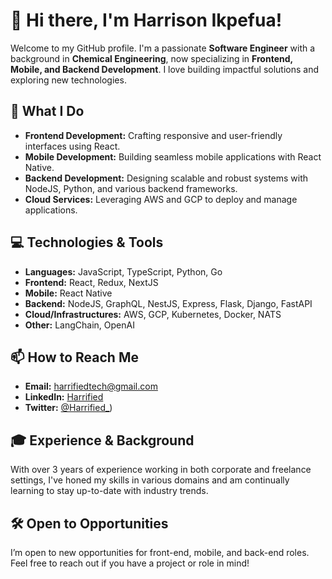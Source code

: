 # 👋 Hi there, I'm Harrison Ikpefua!

Welcome to my GitHub profile. I'm a passionate **Software Engineer** with a background in **Chemical Engineering**, now specializing in **Frontend, Mobile, and Backend Development**. I love building impactful solutions and exploring new technologies. 

## 🚀 What I Do

- **Frontend Development:** Crafting responsive and user-friendly interfaces using React.
- **Mobile Development:** Building seamless mobile applications with React Native.
- **Backend Development:** Designing scalable and robust systems with NodeJS, Python, and various backend frameworks.
- **Cloud Services:** Leveraging AWS and GCP to deploy and manage applications.

## 💻 Technologies & Tools

- **Languages:** JavaScript, TypeScript, Python, Go
- **Frontend:** React, Redux, NextJS
- **Mobile:** React Native
- **Backend:** NodeJS, GraphQL, NestJS, Express, Flask, Django, FastAPI
- **Cloud/Infrastructures:** AWS, GCP, Kubernetes, Docker, NATS
- **Other:** LangChain, OpenAI

## 📫 How to Reach Me

- **Email:** [harrifiedtech@gmail.com](mailto:harrifiedtech@gmail.com)
- **LinkedIn:** [Harrified](https://www.linkedin.com/in/harrified/)
- **Twitter:** [@Harrified_](https://x.com/Harrified_))

## 🎓 Experience & Background

With over 3 years of experience working in both corporate and freelance settings, I've honed my skills in various domains and am continually learning to stay up-to-date with industry trends.

## 🛠️ Open to Opportunities

I’m open to new opportunities for front-end, mobile, and back-end roles. Feel free to reach out if you have a project or role in mind!
